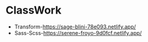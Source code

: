 # ClassWork
+ Transform-https://sage-blini-78e093.netlify.app/
+ Sass-Scss-https://serene-froyo-9d0fcf.netlify.app/
